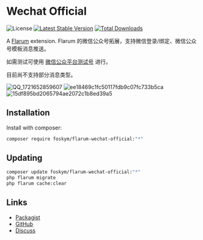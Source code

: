 # Wechat Official

![License](https://img.shields.io/badge/license-MIT-blue.svg) [![Latest Stable Version](https://img.shields.io/packagist/v/foskym/flarum-wechat-official.svg)](https://packagist.org/packages/foskym/flarum-wechat-official) [![Total Downloads](https://img.shields.io/packagist/dt/foskym/flarum-wechat-official.svg)](https://packagist.org/packages/foskym/flarum-wechat-official)

A [Flarum](http://flarum.org) extension. Flarum 的微信公众号拓展，支持微信登录/绑定、微信公众号模板消息推送。

如需测试可使用 [微信公众平台测试号](https://mp.weixin.qq.com/debug/cgi-bin/sandboxinfo) 进行。 

目前尚不支持部分消息类型。

![QQ_1721652859607](https://github.com/user-attachments/assets/008d4bf3-f5b5-45a9-87ad-ce0b9aeb0244)
![ee18469c1fc50117fdb9c07fc733b5ca](https://github.com/user-attachments/assets/89e9da26-00a2-43ff-9208-9a7b2434da6c)
![15df895bd2065794ae2072c1b8ed39a5](https://github.com/user-attachments/assets/a1e81fee-e979-45a7-aece-de0f8a93bcb8)


## Installation

Install with composer:

```sh
composer require foskym/flarum-wechat-official:"*"
```

## Updating

```sh
composer update foskym/flarum-wechat-official:"*"
php flarum migrate
php flarum cache:clear
```

## Links

- [Packagist](https://packagist.org/packages/foskym/flarum-wechat-official)
- [GitHub](https://github.com/foskym/flarum-wechat-official)
- [Discuss](https://discuss.flarum.org/d/PUT_DISCUSS_SLUG_HERE)

